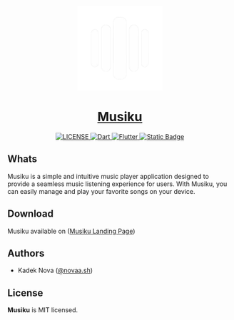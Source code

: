 <div align="center">
  <a href="/"> 
    <img src="./assets//icons/musiku.png" height="190">
    <h1 align="center">Musiku</h1>
  </a>
</div>

<div align="center">
 <a aria-label="License" href="/">
    <img alt="LICENSE" src="https://img.shields.io/npm/l/next.svg?style=for-the-badge&labelColor=000000&color=fff">
  </a>
 <a aria-label="Dart" href="https://dart.dev">
    <img alt="Dart" src="https://img.shields.io/badge/Dart-white?style=for-the-badge&logo=Dart&logoColor=white&labelColor=black">
  </a>
 <a aria-label="Flutter" href="https://flutter.dev/">
    <img alt="Flutter" src="https://img.shields.io/badge/Flutter-white?style=for-the-badge&logo=flutter&logoColor=%23fff&labelColor=black">
  </a>
 <a aria-label="Support" href="https://www.buymeacoffee.com/kadeknova">
<img alt="Static Badge" src="https://img.shields.io/badge/Buy Me A Coffe-white?style=for-the-badge&logo=buymeacoffee&logoColor=%23fff&labelColor=black">
  </a>
</div>

## Whats

Musiku is a simple and intuitive music player application designed to provide a seamless music listening experience for users. With Musiku, you can easily manage and play your favorite songs on your device.

## Download

Musiku available on ([Musiku Landing Page](https://musiku.uncody.site/))

## Authors

- Kadek Nova ([@novaa.sh](https://www.instagram.com/novaa.sh))

## License

**Musiku** is MIT licensed.
